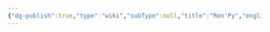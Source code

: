 ```yaml
---
{"dg-publish":true,"type":"wiki","subType":null,"title":"Ren'Py","englishTitle":"Ren'Py","year":"","dataSource":"Wikipedia API","url":"https://en.wikipedia.org/wiki/Ren%27Py","id":17474146,"wikiUrl":"https://en.wikipedia.org/wiki/Ren%27Py","lastUpdated":"07/02/2023","length":17843,"tags":["mediaDB/wiki"],"permalink":"/resources/wik-is/ren-py/","dgPassFrontmatter":true,"noteIcon":"1","created":"2023-11-14T21:08:34.004+05:30","updated":"2023-12-12T23:35:01.195+05:30"}
---
```


